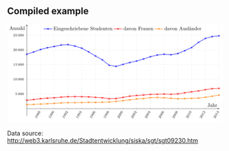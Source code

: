Compiled example
----------------
![Example](csv-line-plot-kit-students.png)

Data source: http://web3.karlsruhe.de/Stadtentwicklung/siska/sgt/sgt09230.htm